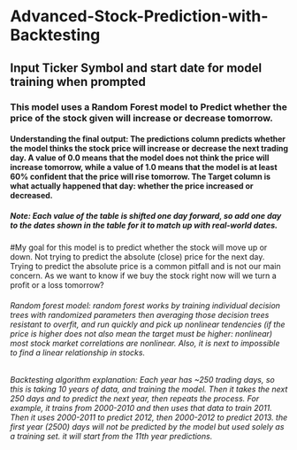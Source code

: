 <h1> Advanced-Stock-Prediction-with-Backtesting </h1>
<h2> Input Ticker Symbol and start date for model training when prompted </h2>
<h3>This model uses a Random Forest model to Predict whether the price of the stock given will increase or decrease tomorrow.</h3>
<h4><p>Understanding the final output: The predictions column predicts whether the model thinks the stock price will increase or decrease the next trading day. 
A value of 0.0 means that the model does not think the price will increase tomorrow, while a value of 1.0 means that the model is at least 60% confident that the price will rise tomorrow. The Target column is what actually happened that day: whether the price increased or decreased.</p></h4> 
<h5>Note: Each value of the table is shifted one day forward, so add one day to the dates shown in the table for it to match up with real-world dates.</h5>
<p>
<h5></h5>#My goal for this model is to predict whether the stock will move up or down. Not trying to predict the absolute (close) price for the next day. Trying to predict the absolute price is a common pitfall and is not our main concern. As we want to know if we buy the stock right now will we turn a profit or a loss tomorrow?</h5></p>
<h6><p>Random forest model: random forest works by training individual decision trees with randomized parameters then averaging those decision trees resistant to overfit, and run quickly and pick up nonlinear tendencies (if the price is higher does not also mean the target must be higher: nonlinear) most stock market correlations are nonlinear. Also, it is next to impossible to find a linear relationship in stocks.</p></h6>
<h6>Backtesting algorithm explanation: Each year has ~250 trading days, so this is taking 10 years of data, and training the model. Then it takes the next 250 days and to predict the next year, then repeats the process. For example, it trains from 2000-2010 and then uses that data to train 2011. Then it uses 2000-2011 to predict 2012, then 2000-2012 to predict 2013. the first year (2500) days will not be predicted by the model but used solely as a training set. it will start from the 11th year predictions.</h6>
